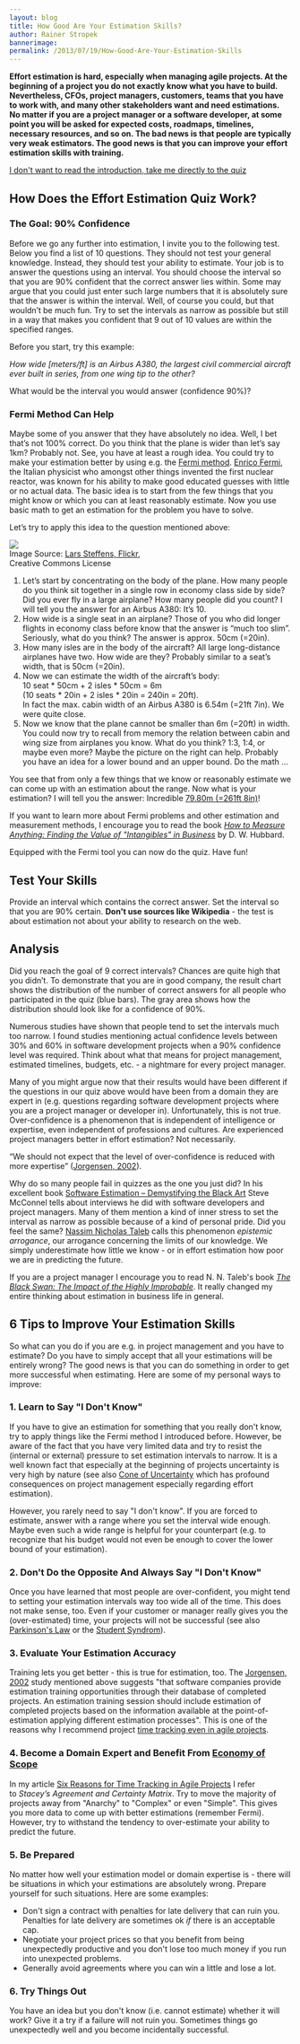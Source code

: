 ```yaml
---
layout: blog
title: How Good Are Your Estimation Skills?
author: Rainer Stropek
bannerimage: 
permalink: /2013/07/19/How-Good-Are-Your-Estimation-Skills
---
```


<p xmlns="http://www.w3.org/1999/xhtml">
  <strong>Effort estimation is hard, especially when managing agile projects. At the beginning of a project you do not exactly know what you have to build. Nevertheless, CFOs, project managers, customers, teams that you have to work with, and many other stakeholders want and need estimations. No matter if you are a project manager or a software developer, at some point you will be asked for expected costs, roadmaps, timelines, necessary resources, and so on. The bad news is that people are typically very weak estimators. The good news is that you can improve your effort estimation skills with training.</strong>
</p><p class="textaligncenter" xmlns="http://www.w3.org/1999/xhtml">
  <a href="#quiz">I don't want to read the introduction, take me directly to the quiz</a>
</p><h2 xmlns="http://www.w3.org/1999/xhtml">How Does the Effort Estimation Quiz Work?</h2><h3 xmlns="http://www.w3.org/1999/xhtml">The Goal: 90% Confidence</h3><p xmlns="http://www.w3.org/1999/xhtml">Before we go any further into estimation, I invite you to the following test. Below you find a list of 10 questions. They should not test your general knowledge. Instead, they should test your ability to estimate. Your job is to answer the questions using an interval. You should choose the interval so that you are 90% confident that the correct answer lies within. Some may argue that you could just enter such large numbers that it is absolutely sure that the answer is within the interval. Well, of course you could, but that wouldn’t be much fun. Try to set the intervals as narrow as possible but still in a way that makes you confident that 9 out of 10 values are within the specified ranges.</p><p xmlns="http://www.w3.org/1999/xhtml">Before you start, try this example:</p><p xmlns="http://www.w3.org/1999/xhtml">
  <em>How wide [meters/ft] is an Airbus A380, the largest civil commercial aircraft ever built in series, from one wing tip to the other?</em>
</p><p xmlns="http://www.w3.org/1999/xhtml">What would be the interval you would answer (confidence 90%)?</p><h3 xmlns="http://www.w3.org/1999/xhtml">Fermi Method Can Help</h3><p xmlns="http://www.w3.org/1999/xhtml">Maybe some of you answer that they have absolutely no idea. Well, I bet that’s not 100% correct. Do you think that the plane is wider than let’s say 1km? Probably not. See, you have at least a rough idea. You could try to make your estimation better by using e.g. the <a href="http://en.wikipedia.org/wiki/Fermi_problem" target="_blank">Fermi method</a>. <a href="http://en.wikipedia.org/wiki/Enrico_Fermi" target="_blank">Enrico Fermi</a>, the Italian physicist who amongst other things invented the first nuclear reactor, was known for his ability to make good educated guesses with little or no actual data. The basic idea is to start from the few things that you might know or which you can at least reasonably estimate. Now you use basic math to get an estimation for the problem you have to solve.</p><p xmlns="http://www.w3.org/1999/xhtml">Let’s try to apply this idea to the question mentioned above:</p><div class="floatRight" xmlns="http://www.w3.org/1999/xhtml">
  <a href="http://flic.kr/p/fdwCwm" target="__blank">
    <img src="{{site.baseurl}}/images/blog/2013/07/AirbusA380.jpg?mw=240" />
  </a>
  <br /> Image Source: <a href="http://flic.kr/p/fdwCwm" target="_blank">Lars Steffens, Flickr</a>, <br /> Creative Commons License</div><ol xmlns="http://www.w3.org/1999/xhtml">
  <li>Let’s start by concentrating on the body of the plane. How many people do you think sit together in a single row in economy class side by side? Did you ever fly in a large airplane? How many people did you count? I will tell you the answer for an Airbus A380: It’s 10.</li>
  <li>How wide is a single seat in an airplane? Those of you who did longer flights in economy class before know that the answer is “much too slim”. Seriously, what do you think? The answer is approx. 50cm (=20in).</li>
  <li>How many isles are in the body of the aircraft? All large long-distance airplanes have two. How wide are they? Probably similar to a seat’s width, that is 50cm (=20in).</li>
  <li>Now we can estimate the width of the aircraft’s body: <br /> 10 seat * 50cm + 2 isles * 50cm = 6m <br /> (10 seats * 20in + 2 isles * 20in = 240in = 20ft). <br /> In fact the max. cabin width of an Airbus A380 is 6.54m (=21ft 7in). We were quite close.</li>
  <li>Now we know that the plane cannot be smaller than 6m (=20ft) in width. You could now try to recall from memory the relation between cabin and wing size from airplanes you know. What do you think? 1:3, 1:4, or maybe even more? Maybe the picture on the right can help. Probably you have an idea for a lower bound and an upper bound. Do the math …</li>
</ol><p xmlns="http://www.w3.org/1999/xhtml">You see that from only a few things that we know or reasonably estimate we can come up with an estimation about the range. Now what is your estimation? I will tell you the answer: Incredible <a href="http://www.airbus.com/aircraftfamilies/passengeraircraft/a380family/specifications/" target="_blank">79.80m (=261ft 8in)</a>!</p><p class="showcase" xmlns="http://www.w3.org/1999/xhtml">If you want to learn more about Fermi problems and other estimation and measurement methods, I encourage you to read the book <em><a href="http://www.amazon.de/gp/product/0470539399/ref=as_li_ss_tl?ie=UTF8&amp;camp=1638&amp;creative=19454&amp;creativeASIN=0470539399&amp;linkCode=as2&amp;tag=timecockpit-21" target="_blank">How to Measure Anything: Finding the Value of "Intangibles" in Business</a></em> by D. W. Hubbard.</p><p xmlns="http://www.w3.org/1999/xhtml">Equipped with the Fermi tool you can now do the quiz. Have fun!</p><h2 xmlns="http://www.w3.org/1999/xhtml">
  <a id="quiz"></a>Test Your Skills</h2><p xmlns="http://www.w3.org/1999/xhtml">Provide an interval which contains the correct answer. Set the interval so that you are 90% certain. <strong>Don't use sources like Wikipedia</strong> - the test is about estimation not about your ability to research on the web.</p><f:function name="Composite.AspNet.LoadUserControl" xmlns:f="http://www.composite.net/ns/function/1.0">
  <f:param name="Path" value="~/Frontend/Custom/Web/Forms/Controls/EstimationQuiz.ascx" />
</f:function><h2 xmlns="http://www.w3.org/1999/xhtml">Analysis</h2><p xmlns="http://www.w3.org/1999/xhtml">Did you reach the goal of 9 correct intervals? Chances are quite high that you didn’t. To demonstrate that you are in good company, the result chart shows the distribution of the number of correct answers for all people who participated in the quiz (blue bars). The gray area shows how the distribution should look like for a confidence of 90%.</p><p xmlns="http://www.w3.org/1999/xhtml">Numerous studies have shown that people tend to set the intervals much too narrow. I found studies mentioning actual confidence levels between 30% and 60% in software development projects when a 90% confidence level was required. Think about what that means for project management, estimated timelines, budgets, etc. - a nightmare for every project manager.</p><p xmlns="http://www.w3.org/1999/xhtml">Many of you might argue now that their results would have been different if the questions in our quiz above would have been from a domain they are expert in (e.g. questions regarding software development projects where you are a project manager or developer in). Unfortunately, this is not true. Over-confidence is a phenomenon that is independent of intelligence or expertise, even independent of professions and cultures. Are experienced project managers better in effort estimation? Not necessarily.</p><p class="showcase" xmlns="http://www.w3.org/1999/xhtml">“We should not expect that the level of over-confidence is reduced with more expertise” (<a href="http://simula.no/research/se/publications/SE.4.Joergensen.2004.c/simula_pdf_file" target="_blank">Jorgensen, 2002</a>).</p><p xmlns="http://www.w3.org/1999/xhtml">Why do so many people fail in quizzes as the one you just did? In his excellent book <a href="https://www.amazon.de/dp/8178531038/ref=as_li_ss_til?tag=timecockpit-21&amp;camp=2906&amp;creative=19474&amp;linkCode=as4&amp;creativeASIN=8178531038&amp;adid=05PVSKAA41PBMC6625YG&amp;" target="_blank">Software Estimation – Demystifying the Black Art</a> Steve McConnel tells about interviews he did with software developers and project managers. Many of them mention a kind of inner stress to set the interval as narrow as possible because of a kind of personal pride. Did you feel the same? <a href="http://en.wikipedia.org/wiki/Nassim_Nicholas_Taleb" target="_blank">Nassim Nicholas Taleb</a> calls this phenomenon <em>epistemic arrogance</em>, our arrogance concerning the limits of our knowledge. We simply underestimate how little we know - or in effort estimation how poor we are in predicting the future.</p><p class="showcase" xmlns="http://www.w3.org/1999/xhtml">If you are a project manager I encourage you to read N. N. Taleb's book <em><a href="http://www.amazon.de/gp/product/0141034599/ref=as_li_ss_tl?ie=UTF8&amp;camp=1638&amp;creative=19454&amp;creativeASIN=0141034599&amp;linkCode=as2&amp;tag=timecockpit-21" target="_blank">The Black Swan: The Impact of the Highly Improbable</a></em>. It really changed my entire thinking about estimation in business life in general.</p><h2 xmlns="http://www.w3.org/1999/xhtml">6 Tips to Improve Your Estimation Skills</h2><p xmlns="http://www.w3.org/1999/xhtml">So what can you do if you are e.g. in project management and you have to estimate? Do you have to simply accept that all your estimations will be entirely wrong? The good news is that you can do something in order to get more successful when estimating. Here are some of my personal ways to improve:</p><h3 xmlns="http://www.w3.org/1999/xhtml">1. Learn to Say "I Don't Know"</h3><p xmlns="http://www.w3.org/1999/xhtml">If you have to give an estimation for something that you really don't know, try to apply things like the Fermi method I introduced before. However, be aware of the fact that you have very limited data and try to resist the (internal or external) pressure to set estimation intervals to narrow. It is a well known fact that especially at the beginning of projects uncertainty is very high by nature (see also <a href="http://en.wikipedia.org/wiki/Cone_of_Uncertainty" target="_blank">Cone of Uncertainty</a> which has profound consequences on project management especially regarding effort estimation).</p><p xmlns="http://www.w3.org/1999/xhtml">However, you rarely need to say "I don't know". If you are forced to estimate, answer with a range where you set the interval wide enough. Maybe even such a wide range is helpful for your counterpart (e.g. to recognize that his budget would not even be enough to cover the lower bound of your estimation).</p><h3 xmlns="http://www.w3.org/1999/xhtml">2. Don't Do the Opposite And Always Say "I Don't Know"</h3><p xmlns="http://www.w3.org/1999/xhtml">Once you have learned that most people are over-confident, you might tend to setting your estimation intervals way too wide all of the time. This does not make sense, too. Even if your customer or manager really gives you the (over-estimated) time, your projects will not be successful (see also <a href="http://en.wikipedia.org/wiki/Parkinson's_law" target="_blank">Parkinson's Law</a> or the <a href="http://en.wikipedia.org/wiki/Student_syndrome" target="_blank">Student Syndrom</a>).</p><h3 xmlns="http://www.w3.org/1999/xhtml">3. Evaluate Your Estimation Accuracy</h3><p xmlns="http://www.w3.org/1999/xhtml">Training lets you get better - this is true for estimation, too. The <a href="http://simula.no/research/se/publications/SE.4.Joergensen.2004.c/simula_pdf_file" target="_blank">Jorgensen, 2002</a> study mentioned above suggests "that software companies provide estimation training opportunities through their database of completed projects. An estimation training session should include estimation of completed projects based on the information available at the point-of-estimation applying different estimation processes". This is one of the reasons why I recommend project <a href="http://www.timecockpit.com/blog/2013/06/25/Six-Reasons-for-Time-Tracking-in-Agile-Projects" target="_blank">time tracking even in agile projects</a>.</p><h3 xmlns="http://www.w3.org/1999/xhtml">4. Become a Domain Expert and Benefit From <a href="http://en.wikipedia.org/wiki/Economies_of_scope">Economy of Scope</a></h3><p xmlns="http://www.w3.org/1999/xhtml">In my article <a href="http://www.timecockpit.com/blog/2013/06/25/Six-Reasons-for-Time-Tracking-in-Agile-Projects" target="_blank">Six Reasons for Time Tracking in Agile Projects</a> I refer to <em>Stacey’s Agreement and Certainty Matrix</em>. Try to move the majority of projects away from "Anarchy" to "Complex" or even "Simple". This gives you more data to come up with better estimations (remember Fermi). However, try to withstand the tendency to over-estimate your ability to predict the future.</p><h3 xmlns="http://www.w3.org/1999/xhtml">5. Be Prepared</h3><p xmlns="http://www.w3.org/1999/xhtml">No matter how well your estimation model or domain expertise is - there will be situations in which your estimations are absolutely wrong. Prepare yourself for such situations. Here are some examples:</p><ul xmlns="http://www.w3.org/1999/xhtml">
  <li>Don't sign a contract with penalties for late delivery that can ruin you. Penalties for late delivery are sometimes ok <em>if</em> there is an acceptable cap.</li>
  <li>Negotiate your project prices so that you benefit from being unexpectedly productive and you don't lose too much money if you run into unexpected problems.</li>
  <li>Generally avoid agreements where you can win a little and lose a lot.</li>
</ul><h3 xmlns="http://www.w3.org/1999/xhtml">6. Try Things Out</h3><p xmlns="http://www.w3.org/1999/xhtml">You have an idea but you don't know (i.e. cannot estimate) whether it will work? Give it a try if a failure will not ruin you. Sometimes things go unexpectedly well and you become incidentally successful.</p>